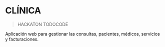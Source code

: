 # CLÍNICA
> HACKATON TODOCODE

Aplicación web para gestionar
las consultas, pacientes, médicos, servicios y facturaciones.
